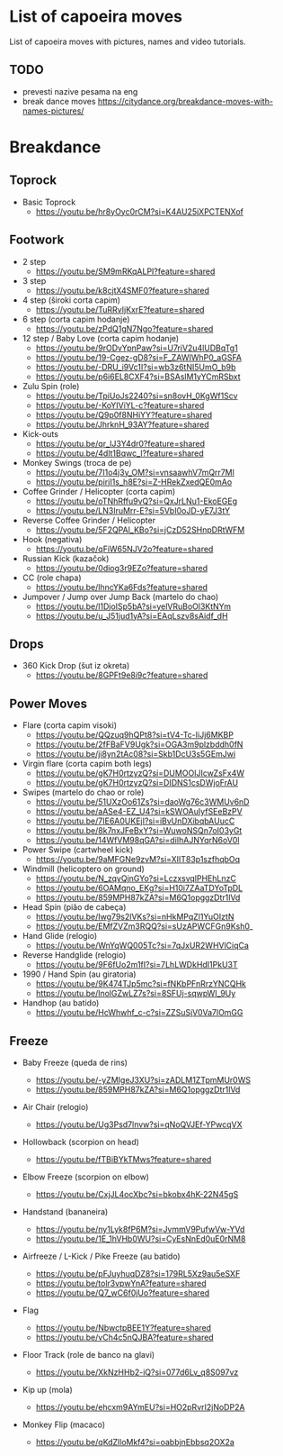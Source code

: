# List of capoeira moves

List of capoeira moves with pictures, names and video tutorials.

## TODO

- prevesti nazive pesama na eng
- break dance moves
  https://citydance.org/breakdance-moves-with-names-pictures/

# Breakdance

## Toprock
- Basic Toprock
  - https://youtu.be/hr8yOyc0rCM?si=K4AU25jXPCTENXof

## Footwork
- 2 step
  - https://youtu.be/SM9mRKqALPI?feature=shared
- 3 step
  - https://youtu.be/k8cjtX4SMF0?feature=shared
- 4 step (široki corta capim)
  - https://youtu.be/TuRRvIjKxrE?feature=shared
- 6 step (corta capim hodanje)
  - https://youtu.be/zPdQ1gN7Ngo?feature=shared
- 12 step / Baby Love (corta capim hodanje)
  - https://youtu.be/9rODvYpnPaw?si=U7riV2u4lUDBqTg1
  - https://youtu.be/19-Cgez-gD8?si=F_ZAWIWhP0_aGSFA
  - https://youtu.be/-DRU_i9Vc1I?si=wb3z6tNI5UmO_b9b
  - https://youtu.be/p6i6EL8CXF4?si=BSAslM1yYCmRSbxt
- Zulu Spin (role)
  - https://youtu.be/TpiUoJs2240?si=sn8ovH_0KgWf1Scv
  - https://youtu.be/-KoYIViYL-c?feature=shared
  - https://youtu.be/Q9p0f8NHiYY?feature=shared
  - https://youtu.be/JhrknH_93AY?feature=shared
- Kick-outs
  - https://youtu.be/qr_lJ3Y4dr0?feature=shared
  - https://youtu.be/4dlt1Bqwc_I?feature=shared
- Monkey Swings (troca de pe)
  - https://youtu.be/7I1o4j3y_OM?si=vnsaawhV7mQrr7Ml
  - https://youtu.be/pirjI1s_h8E?si=Z-HRekZxedQE0mAo
- Coffee Grinder / Helicopter (corta capim)
  - https://youtu.be/oTNhRffu9vQ?si=QxJrLNu1-EkoEGEg
  - https://youtu.be/LN3IruMrr-E?si=5VbI0oJD-yE7J3tY
- Reverse Coffee Grinder / Helicopter
  - https://youtu.be/5F2QPAl_KBo?si=jCzD52SHnpDRtWFM
- Hook (negativa)
  - https://youtu.be/qFiW65NJV2o?feature=shared
- Russian Kick (kazačok)
  - https://youtu.be/0diog3r9EZo?feature=shared
- CC (role chapa)
  - https://youtu.be/lhncYKa6Fds?feature=shared
- Jumpover / Jump over Jump Back (martelo do chao)
  - https://youtu.be/l1DjoISp5bA?si=yelVRuBoOl3KtNYm
  - https://youtu.be/u_J51jud1yA?si=EAqLszv8sAidf_dH

## Drops
- 360 Kick Drop (šut iz okreta)
  - https://youtu.be/8GPFt9e8i9c?feature=shared

## Power Moves
- Flare (corta capim visoki)
  - https://youtu.be/QQzuq9hQPt8?si=tV4-Tc-IiJj6MKBP
  - https://youtu.be/2fFBaFV9Ugk?si=OGA3m9plzbddh0fN
  - https://youtu.be/ji8yn2tAc08?si=Skb1DcU3s5GEmJwi
- Virgin flare (corta capim both legs)
  - https://youtu.be/gK7H0rtzyzQ?si=DUMOOIJIcwZsFx4W
  - https://youtu.be/gK7H0rtzyzQ?si=DIDNS1csDWjoFrAU
- Swipes (martelo do chao or role)
  - https://youtu.be/51UXzOo61Zs?si=daoWg76c3WMUv6nD
  - https://youtu.be/aASe4-EZ_U4?si=kSWOAuIyfSEeBzPV
  - https://youtu.be/7IE6A0UKEjI?si=iBvUnDXibqbAUucC
  - https://youtu.be/8k7nxJFeBxY?si=WuwoNSQn7oI03yGt
  - https://youtu.be/14WfVM98qGA?si=diIhAJNYqrN6oV0l
- Power Swipe (cartwheel kick)
  - https://youtu.be/9aMFGNe9zvM?si=XIIT83p1szfhqbOq
- Windmill (helicoptero on ground)
  - https://youtu.be/N_zqyQjnGYo?si=LczxsvqlPHEhLnzC
  - https://youtu.be/6OAMqno_EKg?si=H10i7ZAaTDYoTpDL
  - https://youtu.be/859MPH87kZA?si=M6Q1opggzDtr1lVd
- Head Spin (pião de cabeça)
  - https://youtu.be/Iwg79s2lVKs?si=nHkMPqZl1YuOIztN
  - https://youtu.be/EMfZVZm3RQQ?si=sUzAPWCFGn9Ksh0_
- Hand Glide (relogio)
  - https://youtu.be/WnYqWQ005Tc?si=7qJxUR2WHVlCiqCa
- Reverse Handglide (relogio)
  - https://youtu.be/9F6fUo2m1fI?si=7LhLWDkHdI1PkU3T
- 1990 / Hand Spin (au giratoria)
  - https://youtu.be/9K474TJp5mc?si=fNKbPFnRrzYNCQHk
  - https://youtu.be/lnolGZwLZ7s?si=8SFUj-sqwpWI_9Uy
- Handhop (au batido)
  - https://youtu.be/HcWhwhf_c-c?si=ZZSuSjV0Va7lOmGG

## Freeze
- Baby Freeze (queda de rins)
  - https://youtu.be/-yZMIgeJ3XU?si=zADLM1ZTpmMUr0WS
  - https://youtu.be/859MPH87kZA?si=M6Q1opggzDtr1lVd
- Air Chair (relogio)
  - https://youtu.be/Ug3Psd7lnvw?si=qNoQVJEf-YPwcqVX
- Hollowback (scorpion on head)
  - https://youtu.be/fTBiBYkTMws?feature=shared
- Elbow Freeze (scorpion on elbow)
  - https://youtu.be/CxjJL4ocXbc?si=bkobx4hK-22N45gS
- Handstand (bananeira)
  - https://youtu.be/ny1Lyk8fP6M?si=JvmmV9PufwVw-YVd
  - https://youtu.be/1E_1hVHb0WU?si=CyEsNnEd0uE0rNM8
- Airfreeze / L-Kick / Pike Freeze (au batido)
  - https://youtu.be/pFJuyhuqDZ8?si=179RL5Xz9au5eSXF
  - https://youtu.be/tolr3vpwYnA?feature=shared
  - https://youtu.be/Q7_wC6f0jUo?feature=shared
- Flag
  - https://youtu.be/NbwctpBEE1Y?feature=shared
  - https://youtu.be/vCh4c5nQJBA?feature=shared

- Floor Track (role de banco na glavi)
  - https://youtu.be/XkNzHHb2-iQ?si=077d6Lv_q8S097vz
- Kip up (mola)
  - https://youtu.be/ehcxm9AYmEU?si=HO2pRvrI2jNoDP2A
- Monkey Flip (macaco)
  - https://youtu.be/qKdZlloMkf4?si=oabbjnEbbsq2OX2a
